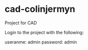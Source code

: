 cad-colinjermyn
===============

Project for CAD

Login to the project with the following:

useranme: admin
password: admin
